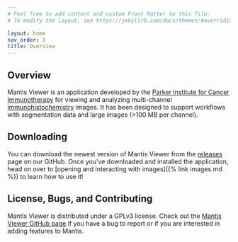 ```yaml
---
# Feel free to add content and custom Front Matter to this file.
# To modify the layout, see https://jekyllrb.com/docs/themes/#overriding-theme-defaults

layout: home
nav_order: 1
title: Overview
---
```


## Overview

Mantis Viewer is an application developed by the [Parker Institute for Cancer Immunotherapy](https://www.parkerici.org/) for viewing and analyzing multi-channel [immunohistochemistry](https://en.wikipedia.org/wiki/Immunohistochemistry) images. It has been designed to support workflows with segmentation data and large images (>100 MB per channel).

## Downloading

You can download the newest version of Mantis Viewer from the [releases](https://github.com/ParkerICI/imc-viewer-js/releases) page on our GitHub. Once you've downloaded and installed the application, head on over to [opening and interacting with images]({% link images.md %}) to learn how to use it!

## License, Bugs, and Contributing

Mantis Viewer is distributed under a GPLv3 license. Check out the [Mantis Viewer GitHub page](https://github.com/ParkerICI/mantis-viewer) if you have a bug to report or if you are interested in adding features to Mantis.